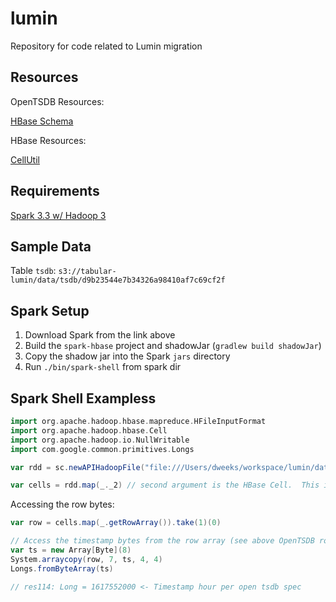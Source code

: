 # lumin
Repository for code related to Lumin migration

## Resources
OpenTSDB Resources:

[HBase Schema](http://opentsdb.net/docs/build/html/user_guide/backends/hbase.html)

HBase Resources:

[CellUtil](https://hbase.apache.org/apidocs/org/apache/hadoop/hbase/CellUtil.html)

## Requirements

[Spark 3.3 w/ Hadoop 3](https://dlcdn.apache.org/spark/spark-3.3.0/spark-3.3.0-bin-hadoop3.tgz)

## Sample Data

Table `tsdb`: `s3://tabular-lumin/data/tsdb/d9b23544e7b34326a98410af7c69cf2f`

## Spark Setup

1. Download Spark from the link above
2. Build the `spark-hbase` project and shadowJar (`gradlew build shadowJar`)
3. Copy the shadow jar into the Spark `jars` directory
4. Run `./bin/spark-shell` from spark dir

## Spark Shell Exampless

```scala
import org.apache.hadoop.hbase.mapreduce.HFileInputFormat
import org.apache.hadoop.hbase.Cell
import org.apache.hadoop.io.NullWritable
import com.google.common.primitives.Longs

var rdd = sc.newAPIHadoopFile("file:///Users/dweeks/workspace/lumin/data/", classOf[HFileInputFormat], classOf[NullWritable], classOf[Cell])

var cells = rdd.map(_._2) // second argument is the HBase Cell.  This is not serializable, so cannot be collected.
```

Accessing the row bytes:

```scala
var row = cells.map(_.getRowArray()).take(1)(0) 

// Access the timestamp bytes from the row array (see above OpenTSDB row format)
var ts = new Array[Byte](8)
System.arraycopy(row, 7, ts, 4, 4)
Longs.fromByteArray(ts)

// res114: Long = 1617552000 <- Timestamp hour per open tsdb spec
```


